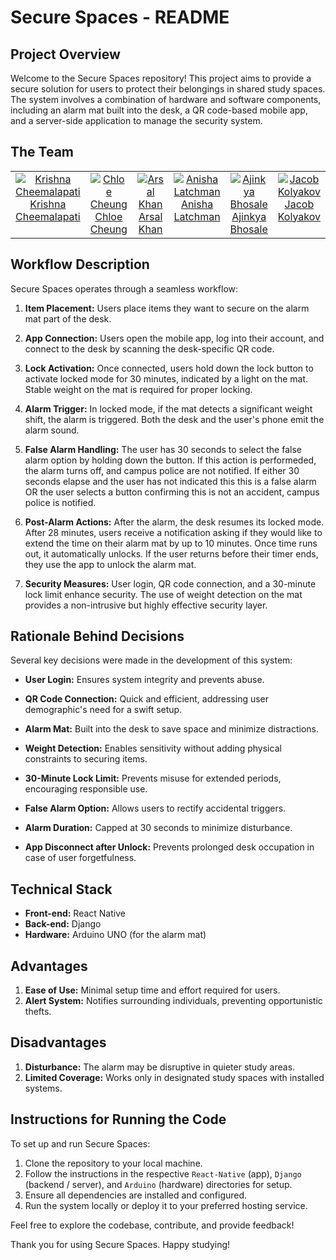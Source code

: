 # Secure Spaces - README

## Project Overview

Welcome to the Secure Spaces repository! This project aims to provide a secure solution for users to protect their belongings in shared study spaces. The system involves a combination of hardware and software components, including an alarm mat built into the desk, a QR code-based mobile app, and a server-side application to manage the security system.

## The Team

<!-- ALL-CONTRIBUTORS-LIST:START - Do not remove or modify this section -->
<!-- prettier-ignore-start -->
<!-- markdownlint-disable -->
<table>
    <tbody>
        <tr>
            <td class="contributor-cell" align="center" valign="top" width="14.28%">
                <a href="https://krishnacheemalapati.github.io/">
                    <img src="https://media.licdn.com/dms/image/C4D03AQFtFuImghMOrA/profile-displayphoto-shrink_400_400/0/1620689364413?e=1706140800&v=beta&t=AtS2lAoZoyLGrrI1VXLJPwv5Sw2iHLAmSkK1caO8EhM" class="contributor-image" alt="Krishna Cheemalapati"/>
                    <br />
                    <span class="contributor-name">Krishna Cheemalapati</span>
                </a>
            </td>
            <td class="contributor-cell" align="center" valign="top" width="14.28%">
                <a href="https://github.com/chloech314">
                    <img src="https://avatars.githubusercontent.com/u/113308864?v=4" class="contributor-image" alt="Chloe Cheung"/>
                    <br />
                    <span class="contributor-name">Chloe Cheung</span>
                </a>
            </td>
            <td class="contributor-cell" align="center" valign="top" width="14.28%">
                <a href="https://github.com/ArsalKhan1">
                    <img src="https://media.licdn.com/dms/image/D5603AQG2Qs2mu_CSoQ/profile-displayphoto-shrink_400_400/0/1681334343347?e=1706140800&v=beta&t=L2zaxWfNN_t27mqblDfmaSO3HWeKlQ-Mt_VvLgGAX6k" class="contributor-image" alt="Arsal Khan"/>
                    <br />
                    <span class="contributor-name">Arsal Khan</span>
                </a>
            </td>
            <td class="contributor-cell" align="center" valign="top" width="14.28%">
                <a href="https://github.com/anishalatchman">
                    <img src="https://avatars.githubusercontent.com/u/94577880?v=4" class="contributor-image" alt="Anisha Latchman"/>
                    <br />
                    <span class="contributor-name">Anisha Latchman</span>
                </a>
            </td>
            <td class="contributor-cell" align="center" valign="top" width="14.28%">
                <a href="https://github.com/Ajinkya-B">
                    <img src="https://avatars.githubusercontent.com/u/58915063?v=4" class="contributor-image" alt="Ajinkya Bhosale"/>
                    <br />
                    <span class="contributor-name">Ajinkya Bhosale</span>
                </a>
            </td>
            <td class="contributor-cell" align="center" valign="top" width="14.28%">
                <a href="https://github.com/Jkolyakov">
                    <img src="https://avatars.githubusercontent.com/u/48739340?v=4" class="contributor-image" alt="Jacob Kolyakov"/>
                    <br />
                    <span class="contributor-name">Jacob Kolyakov</span>
                </a>
            </td>
        </tr>
    </tbody>
</table>

<!-- markdownlint-restore -->
<!-- prettier-ignore-end -->

<!-- ALL-CONTRIBUTORS-LIST:END -->
<!-- prettier-ignore-start -->
<!-- markdownlint-disable -->

<!-- markdownlint-restore -->
<!-- prettier-ignore-end -->

<!-- ALL-CONTRIBUTORS-LIST:END -->

## Workflow Description

Secure Spaces operates through a seamless workflow:

1. **Item Placement:** Users place items they want to secure on the alarm mat part of the desk.

2. **App Connection:** Users open the mobile app, log into their account, and connect to the desk by scanning the desk-specific QR code.

3. **Lock Activation:** Once connected, users hold down the lock button to activate locked mode for 30 minutes, indicated by a light on the mat. Stable weight on the mat is required for proper locking.

4. **Alarm Trigger:** In locked mode, if the mat detects a significant weight shift, the alarm is triggered. Both the desk and the user's phone emit the alarm sound.

5. **False Alarm Handling:** The user has 30 seconds to select the false alarm option by holding down the button. If this action is performeded, the alarm turns off, and campus police are not notified. If either 30 seconds elapse and the user has not indicated this this is a false alarm OR the user selects a button confirming this is not an accident, campus police is notified.

6. **Post-Alarm Actions:** After the alarm, the desk resumes its locked mode. After 28 minutes, users receive a notification asking if they would like to extend the time on their alarm mat by up to 10 minutes. Once time runs out, it automatically unlocks. If the user returns before their timer ends, they use the app to unlock the alarm mat.

7. **Security Measures:** User login, QR code connection, and a 30-minute lock limit enhance security. The use of weight detection on the mat provides a non-intrusive but highly effective security layer.

## Rationale Behind Decisions

Several key decisions were made in the development of this system:

- **User Login:** Ensures system integrity and prevents abuse.

- **QR Code Connection:** Quick and efficient, addressing user demographic's need for a swift setup.

- **Alarm Mat:** Built into the desk to save space and minimize distractions.

- **Weight Detection:** Enables sensitivity without adding physical constraints to securing items.

- **30-Minute Lock Limit:** Prevents misuse for extended periods, encouraging responsible use.

- **False Alarm Option:** Allows users to rectify accidental triggers.

- **Alarm Duration:** Capped at 30 seconds to minimize disturbance.

- **App Disconnect after Unlock:** Prevents prolonged desk occupation in case of user forgetfulness.

## Technical Stack

- **Front-end:** React Native
- **Back-end:** Django
- **Hardware:** Arduino UNO (for the alarm mat)

## Advantages

1. **Ease of Use:** Minimal setup time and effort required for users.
2. **Alert System:** Notifies surrounding individuals, preventing opportunistic thefts.

## Disadvantages

1. **Disturbance:** The alarm may be disruptive in quieter study areas.
2. **Limited Coverage:** Works only in designated study spaces with installed systems.

## Instructions for Running the Code

To set up and run Secure Spaces:

1. Clone the repository to your local machine.
2. Follow the instructions in the respective `React-Native` (app), `Django` (backend / server), and `Arduino` (hardware) directories for setup.
3. Ensure all dependencies are installed and configured.
4. Run the system locally or deploy it to your preferred hosting service.

Feel free to explore the codebase, contribute, and provide feedback!

Thank you for using Secure Spaces. Happy studying!
